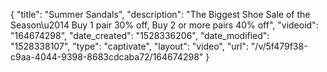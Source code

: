 {
    "title": "Summer Sandals",
    "description": "The Biggest Shoe Sale of the Season\u2014 Buy 1 pair 30% off, Buy 2 or more pairs 40% off",
    "videoid": "164674298",
    "date_created": "1528336206",
    "date_modified": "1528338107",
    "type": "captivate",
    "layout": "video",
    "url": "\/v\/5f479f38-c9aa-4044-9398-8683cdcaba72\/164674298"
}